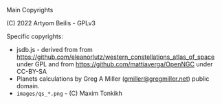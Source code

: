 Main Copyrights

(C) 2022 Artyom Beilis - GPLv3

Specific copyrights:

-   jsdb.js - derived from from <https://github.com/eleanorlutz/western_constellations_atlas_of_space> under GPL
    and from <https://github.com/mattiaverga/OpenNGC> under CC-BY-SA
-   Planets calculations by Greg A Miller (gmiller@gregmiller.net) public domain.
-   `images/qs_*.png` - (C) Maxim Tonkikh

